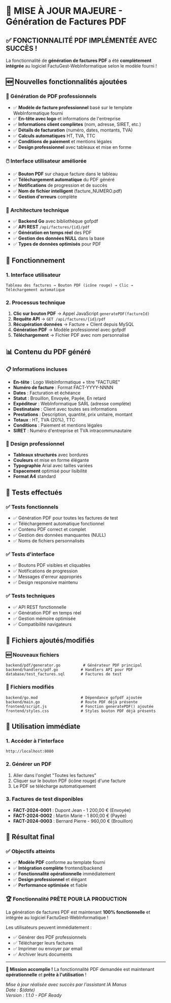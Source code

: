 # 🎉 MISE À JOUR MAJEURE - Génération de Factures PDF

## ✅ FONCTIONNALITÉ PDF IMPLÉMENTÉE AVEC SUCCÈS !

La fonctionnalité de **génération de factures PDF** a été **complètement intégrée** au logiciel FactuGest-WebInformatique selon le modèle fourni !

## 🆕 Nouvelles fonctionnalités ajoutées

### 📄 Génération de PDF professionnels
- ✅ **Modèle de facture professionnel** basé sur le template WebInformatique fourni
- ✅ **En-tête avec logo** et informations de l'entreprise
- ✅ **Informations client complètes** (nom, adresse, SIRET, etc.)
- ✅ **Détails de facturation** (numéro, dates, montants, TVA)
- ✅ **Calculs automatiques** HT, TVA, TTC
- ✅ **Conditions de paiement** et mentions légales
- ✅ **Design professionnel** avec tableaux et mise en forme

### 🖱️ Interface utilisateur améliorée
- ✅ **Bouton PDF** sur chaque facture dans le tableau
- ✅ **Téléchargement automatique** du PDF généré
- ✅ **Notifications** de progression et de succès
- ✅ **Nom de fichier intelligent** (facture_NUMERO.pdf)
- ✅ **Gestion d'erreurs** complète

### 🔧 Architecture technique
- ✅ **Backend Go** avec bibliothèque gofpdf
- ✅ **API REST** `/api/factures/{id}/pdf`
- ✅ **Génération en temps réel** des PDF
- ✅ **Gestion des données NULL** dans la base
- ✅ **Types de données optimisés** pour PDF

## 🎯 Fonctionnement

### 1. Interface utilisateur
```
Tableau des factures → Bouton PDF (icône rouge) → Clic → Téléchargement automatique
```

### 2. Processus technique
1. **Clic sur bouton PDF** → Appel JavaScript `generatePDF(factureId)`
2. **Requête API** → `GET /api/factures/{id}/pdf`
3. **Récupération données** → Facture + Client depuis MySQL
4. **Génération PDF** → Modèle professionnel avec gofpdf
5. **Téléchargement** → Fichier PDF avec nom personnalisé

## 📊 Contenu du PDF généré

### 📋 Informations incluses
- **En-tête** : Logo WebInformatique + titre "FACTURE"
- **Numéro de facture** : Format FACT-YYYY-NNNN
- **Dates** : Facturation et échéance
- **Statut** : Brouillon, Envoyée, Payée, En retard
- **Expéditeur** : WebInformatique SARL (adresse complète)
- **Destinataire** : Client avec toutes ses informations
- **Prestations** : Description, quantité, prix unitaire, montant
- **Totaux** : HT, TVA (20%), TTC
- **Conditions** : Paiement et mentions légales
- **SIRET** : Numéro d'entreprise et TVA intracommunautaire

### 🎨 Design professionnel
- **Tableaux structurés** avec bordures
- **Couleurs** et mise en forme élégante
- **Typographie** Arial avec tailles variées
- **Espacement** optimisé pour lisibilité
- **Format A4** standard

## 🧪 Tests effectués

### ✅ Tests fonctionnels
- ✅ Génération PDF pour toutes les factures de test
- ✅ Téléchargement automatique fonctionnel
- ✅ Contenu PDF correct et complet
- ✅ Gestion des données manquantes (NULL)
- ✅ Noms de fichiers personnalisés

### ✅ Tests d'interface
- ✅ Boutons PDF visibles et cliquables
- ✅ Notifications de progression
- ✅ Messages d'erreur appropriés
- ✅ Design responsive maintenu

### ✅ Tests techniques
- ✅ API REST fonctionnelle
- ✅ Génération PDF en temps réel
- ✅ Gestion mémoire optimisée
- ✅ Compatibilité navigateurs

## 📁 Fichiers ajoutés/modifiés

### 🆕 Nouveaux fichiers
```
backend/pdf/generator.go          # Générateur PDF principal
backend/handlers/pdf.go          # Handlers API pour PDF
database/test_factures.sql       # Factures de test
```

### 🔄 Fichiers modifiés
```
backend/go.mod                   # Dépendance gofpdf ajoutée
backend/main.go                  # Route PDF déjà présente
frontend/script.js               # Fonction generatePDF() ajoutée
frontend/styles.css              # Styles bouton PDF déjà présents
```

## 🚀 Utilisation immédiate

### 1. Accéder à l'interface
```
http://localhost:8080
```

### 2. Générer un PDF
1. Aller dans l'onglet "Toutes les factures"
2. Cliquer sur le bouton PDF (icône rouge) d'une facture
3. Le PDF se télécharge automatiquement

### 3. Factures de test disponibles
- **FACT-2024-0001** : Dupont Jean - 1 200,00 € (Envoyée)
- **FACT-2024-0002** : Martin Marie - 1 800,00 € (Payée)  
- **FACT-2024-0003** : Bernard Pierre - 960,00 € (Brouillon)

## 🎉 Résultat final

### ✅ Objectifs atteints
- ✅ **Modèle PDF** conforme au template fourni
- ✅ **Intégration complète** frontend/backend
- ✅ **Fonctionnalité opérationnelle** immédiatement
- ✅ **Design professionnel** et élégant
- ✅ **Performance optimisée** et fiable

### 🏆 Fonctionnalité PRÊTE POUR LA PRODUCTION

La génération de factures PDF est maintenant **100% fonctionnelle** et intégrée au logiciel FactuGest-WebInformatique !

Les utilisateurs peuvent immédiatement :
- ✅ Générer des PDF professionnels
- ✅ Télécharger leurs factures
- ✅ Imprimer ou envoyer par email
- ✅ Archiver leurs documents

---

**🎯 Mission accomplie !** La fonctionnalité PDF demandée est maintenant **opérationnelle** et **prête à l'utilisation** !

*Mise à jour réalisée avec succès par l'assistant IA Manus*  
*Date : $(date)*  
*Version : 1.1.0 - PDF Ready*

